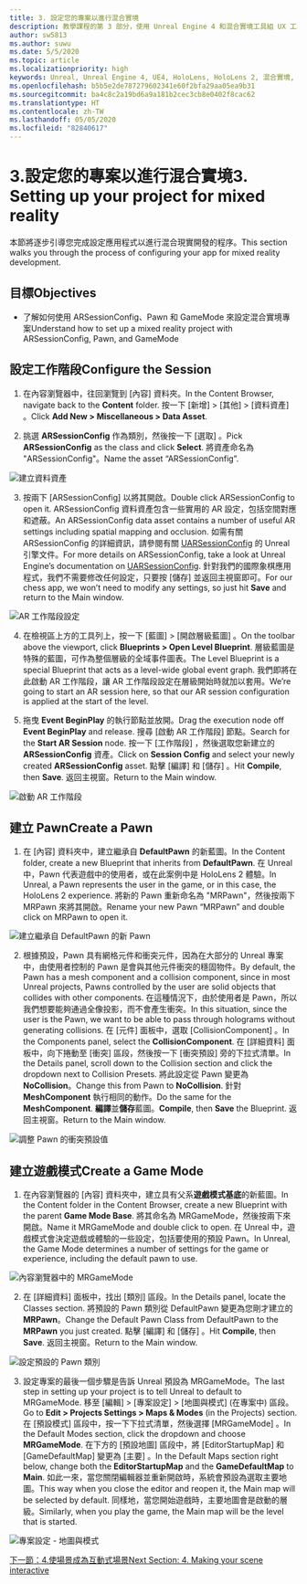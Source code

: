 ```yaml
---
title: 3. 設定您的專案以進行混合實境
description: 教學課程的第 3 部分，使用 Unreal Engine 4 和混合實境工具組 UX 工具外掛程式來建置簡單的國際象棋應用程式
author: sw5813
ms.author: suwu
ms.date: 5/5/2020
ms.topic: article
ms.localizationpriority: high
keywords: Unreal, Unreal Engine 4, UE4, HoloLens, HoloLens 2, 混合實境, 教學課程, 開始使用, mrtk, uxt, UX 工具, 文件
ms.openlocfilehash: b5b5e2de787279602341e60f2bfa29aa05ea9b31
ms.sourcegitcommit: ba4c8c2a19bd6a9a181b2cec3cb8e0402f8cac62
ms.translationtype: HT
ms.contentlocale: zh-TW
ms.lasthandoff: 05/05/2020
ms.locfileid: "82840617"
---
```

# <a name="3-setting-up-your-project-for-mixed-reality"></a><span data-ttu-id="8f081-104">3.設定您的專案以進行混合實境</span><span class="sxs-lookup"><span data-stu-id="8f081-104">3. Setting up your project for mixed reality</span></span>

<span data-ttu-id="8f081-105">本節將逐步引導您完成設定應用程式以進行混合現實開發的程序。</span><span class="sxs-lookup"><span data-stu-id="8f081-105">This section walks you through the process of configuring your app for mixed reality development.</span></span> 

## <a name="objectives"></a><span data-ttu-id="8f081-106">目標</span><span class="sxs-lookup"><span data-stu-id="8f081-106">Objectives</span></span>

* <span data-ttu-id="8f081-107">了解如何使用 ARSessionConfig、Pawn 和 GameMode 來設定混合實境專案</span><span class="sxs-lookup"><span data-stu-id="8f081-107">Understand how to set up a mixed reality project with ARSessionConfig, Pawn, and GameMode</span></span>

## <a name="configure-the-session"></a><span data-ttu-id="8f081-108">設定工作階段</span><span class="sxs-lookup"><span data-stu-id="8f081-108">Configure the Session</span></span>

1. <span data-ttu-id="8f081-109">在內容瀏覽器中，往回瀏覽到 [內容]  資料夾。</span><span class="sxs-lookup"><span data-stu-id="8f081-109">In the Content Browser, navigate back to the **Content** folder.</span></span> <span data-ttu-id="8f081-110">按一下 [新增] > [其他] > [資料資產]  。</span><span class="sxs-lookup"><span data-stu-id="8f081-110">Click **Add New > Miscellaneous > Data Asset**.</span></span> 

2. <span data-ttu-id="8f081-111">挑選 **ARSessionConfig** 作為類別，然後按一下 [選取]  。</span><span class="sxs-lookup"><span data-stu-id="8f081-111">Pick **ARSessionConfig** as the class and click **Select**.</span></span> <span data-ttu-id="8f081-112">將資產命名為 "ARSessionConfig"。</span><span class="sxs-lookup"><span data-stu-id="8f081-112">Name the asset “ARSessionConfig”.</span></span>

![建立資料資產](images/unreal-uxt/3-createasset.PNG)

3. <span data-ttu-id="8f081-114">按兩下 [ARSessionConfig] 以將其開啟。</span><span class="sxs-lookup"><span data-stu-id="8f081-114">Double click ARSessionConfig to open it.</span></span> <span data-ttu-id="8f081-115">ARSessionConfig 資料資產包含一些實用的 AR 設定，包括空間對應和遮蔽。</span><span class="sxs-lookup"><span data-stu-id="8f081-115">An ARSessionConfig data asset contains a number of useful AR settings including spatial mapping and occlusion.</span></span> <span data-ttu-id="8f081-116">如需有關 ARSessionConfig 的詳細資訊，請參閱有關 [UARSessionConfig](https://docs.unrealengine.com/en-US/API/Runtime/AugmentedReality/UARSessionConfig/index.html) 的 Unreal 引擎文件。</span><span class="sxs-lookup"><span data-stu-id="8f081-116">For more details on ARSessionConfig, take a look at Unreal Engine’s documentation on [UARSessionConfig](https://docs.unrealengine.com/en-US/API/Runtime/AugmentedReality/UARSessionConfig/index.html).</span></span> <span data-ttu-id="8f081-117">針對我們的國際象棋應用程式，我們不需要修改任何設定，只要按 [儲存]  並返回主視窗即可。</span><span class="sxs-lookup"><span data-stu-id="8f081-117">For our chess app, we won’t need to modify any settings, so just hit **Save** and return to the Main window.</span></span> 

![AR 工作階段設定](images/unreal-uxt/3-arsessionconfig.PNG)

4. <span data-ttu-id="8f081-119">在檢視區上方的工具列上，按一下 [藍圖] > [開啟層級藍圖]  。</span><span class="sxs-lookup"><span data-stu-id="8f081-119">On the toolbar above the viewport, click **Blueprints > Open Level Blueprint**.</span></span> <span data-ttu-id="8f081-120">層級藍圖是特殊的藍圖，可作為整個層級的全域事件圖表。</span><span class="sxs-lookup"><span data-stu-id="8f081-120">The Level Blueprint is a special Blueprint that acts as a level-wide global event graph.</span></span> <span data-ttu-id="8f081-121">我們即將在此啟動 AR 工作階段，讓 AR 工作階段設定在層級開始時就加以套用。</span><span class="sxs-lookup"><span data-stu-id="8f081-121">We’re going to start an AR session here, so that our AR session configuration is applied at the start of the level.</span></span>  

5. <span data-ttu-id="8f081-122">拖曳 **Event BeginPlay** 的執行節點並放開。</span><span class="sxs-lookup"><span data-stu-id="8f081-122">Drag the execution node off **Event BeginPlay** and release.</span></span> <span data-ttu-id="8f081-123">搜尋 [啟動 AR 工作階段]  節點。</span><span class="sxs-lookup"><span data-stu-id="8f081-123">Search for the **Start AR Session** node.</span></span> <span data-ttu-id="8f081-124">按一下 [工作階段]  ，然後選取您新建立的 **ARSessionConfig** 資產。</span><span class="sxs-lookup"><span data-stu-id="8f081-124">Click on **Session Config** and select your newly created **ARSessionConfig** asset.</span></span> <span data-ttu-id="8f081-125">點擊 [編譯]  和 [儲存]  。</span><span class="sxs-lookup"><span data-stu-id="8f081-125">Hit **Compile**, then **Save**.</span></span> <span data-ttu-id="8f081-126">返回主視窗。</span><span class="sxs-lookup"><span data-stu-id="8f081-126">Return to the Main window.</span></span>

![啟動 AR 工作階段](images/unreal-uxt/3-startarsession.PNG)

## <a name="create-a-pawn"></a><span data-ttu-id="8f081-128">建立 Pawn</span><span class="sxs-lookup"><span data-stu-id="8f081-128">Create a Pawn</span></span>

1.  <span data-ttu-id="8f081-129">在 [內容] 資料夾中，建立繼承自 **DefaultPawn** 的新藍圖。</span><span class="sxs-lookup"><span data-stu-id="8f081-129">In the Content folder, create a new Blueprint that inherits from **DefaultPawn**.</span></span> <span data-ttu-id="8f081-130">在 Unreal 中，Pawn 代表遊戲中的使用者，或在此案例中是 HoloLens 2 體驗。</span><span class="sxs-lookup"><span data-stu-id="8f081-130">In Unreal, a Pawn represents the user in the game, or in this case, the HoloLens 2 experience.</span></span> <span data-ttu-id="8f081-131">將新的 Pawn 重新命名為 "MRPawn"，然後按兩下 MRPawn 來將其開啟。</span><span class="sxs-lookup"><span data-stu-id="8f081-131">Rename your new Pawn “MRPawn” and double click on MRPawn to open it.</span></span> 

![建立繼承自 DefaultPawn 的新 Pawn](images/unreal-uxt/3-defaultpawn.PNG)

2.  <span data-ttu-id="8f081-133">根據預設，Pawn 具有網格元件和衝突元件，因為在大部分的 Unreal 專案中，由使用者控制的 Pawn 是會與其他元件衝突的穩固物件。</span><span class="sxs-lookup"><span data-stu-id="8f081-133">By default, the Pawn has a mesh component and a collision component, since in most Unreal projects, Pawns controlled by the user are solid objects that collides with other components.</span></span> <span data-ttu-id="8f081-134">在這種情況下，由於使用者是 Pawn，所以我們想要能夠通過全像投影，而不會產生衝突。</span><span class="sxs-lookup"><span data-stu-id="8f081-134">In this situation, since the user is the Pawn, we want to be able to pass through holograms without generating collisions.</span></span> <span data-ttu-id="8f081-135">在 [元件] 面板中，選取 [CollisionComponent]  。</span><span class="sxs-lookup"><span data-stu-id="8f081-135">In the Components panel, select the **CollisionComponent**.</span></span> <span data-ttu-id="8f081-136">在 [詳細資料] 面板中，向下捲動至 [衝突] 區段，然後按一下 [衝突預設] 旁的下拉式清單。</span><span class="sxs-lookup"><span data-stu-id="8f081-136">In the Details panel, scroll down to the Collision section and click the dropdown next to Collision Presets.</span></span> <span data-ttu-id="8f081-137">將此設定從 Pawn 變更為 **NoCollision**。</span><span class="sxs-lookup"><span data-stu-id="8f081-137">Change this from Pawn to **NoCollision**.</span></span> <span data-ttu-id="8f081-138">針對 **MeshComponent** 執行相同的動作。</span><span class="sxs-lookup"><span data-stu-id="8f081-138">Do the same for the **MeshComponent**.</span></span> <span data-ttu-id="8f081-139">**編譯**並**儲存**藍圖。</span><span class="sxs-lookup"><span data-stu-id="8f081-139">**Compile**, then **Save** the Blueprint.</span></span> <span data-ttu-id="8f081-140">返回主視窗。</span><span class="sxs-lookup"><span data-stu-id="8f081-140">Return to the Main window.</span></span> 

![調整 Pawn 的衝突預設值](images/unreal-uxt/3-nocollision.PNG)

## <a name="create-a-game-mode"></a><span data-ttu-id="8f081-142">建立遊戲模式</span><span class="sxs-lookup"><span data-stu-id="8f081-142">Create a Game Mode</span></span>

1.  <span data-ttu-id="8f081-143">在內容瀏覽器的 [內容] 資料夾中，建立具有父系**遊戲模式基底**的新藍圖。</span><span class="sxs-lookup"><span data-stu-id="8f081-143">In the Content folder in the Content Browser, create a new Blueprint with the parent **Game Mode Base**.</span></span> <span data-ttu-id="8f081-144">將其命名為 MRGameMode，然後按兩下來開啟。</span><span class="sxs-lookup"><span data-stu-id="8f081-144">Name it MRGameMode and double click to open.</span></span> <span data-ttu-id="8f081-145">在 Unreal 中，遊戲模式會決定遊戲或體驗的一些設定，包括要使用的預設 Pawn。</span><span class="sxs-lookup"><span data-stu-id="8f081-145">In Unreal, the Game Mode determines a number of settings for the game or experience, including the default pawn to use.</span></span> 

![內容瀏覽器中的 MRGameMode](images/unreal-uxt/3-gamemode.PNG)

2.  <span data-ttu-id="8f081-147">在 [詳細資料] 面板中，找出 [類別] 區段。</span><span class="sxs-lookup"><span data-stu-id="8f081-147">In the Details panel, locate the Classes section.</span></span> <span data-ttu-id="8f081-148">將預設的 Pawn 類別從 DefaultPawn 變更為您剛才建立的 **MRPawn**。</span><span class="sxs-lookup"><span data-stu-id="8f081-148">Change the Default Pawn Class from DefaultPawn to the **MRPawn** you just created.</span></span> <span data-ttu-id="8f081-149">點擊 [編譯]  和 [儲存]  。</span><span class="sxs-lookup"><span data-stu-id="8f081-149">Hit **Compile**, then **Save**.</span></span> <span data-ttu-id="8f081-150">返回主視窗。</span><span class="sxs-lookup"><span data-stu-id="8f081-150">Return to the Main window.</span></span> 

![設定預設的 Pawn 類別](images/unreal-uxt/3-setpawn.PNG)

3.  <span data-ttu-id="8f081-152">設定專案的最後一個步驟是告訴 Unreal 預設為 MRGameMode。</span><span class="sxs-lookup"><span data-stu-id="8f081-152">The last step in setting up your project is to tell Unreal to default to MRGameMode.</span></span> <span data-ttu-id="8f081-153">移至 [編輯] > [專案設定] > [地圖與模式] (在專案中)  區段。</span><span class="sxs-lookup"><span data-stu-id="8f081-153">Go to **Edit > Projects Settings > Maps & Modes** (in the Projects) section.</span></span> <span data-ttu-id="8f081-154">在 [預設模式] 區段中，按一下下拉式清單，然後選擇 [MRGameMode]  。</span><span class="sxs-lookup"><span data-stu-id="8f081-154">In the Default Modes section, click the dropdown and choose **MRGameMode**.</span></span> <span data-ttu-id="8f081-155">在下方的 [預設地圖] 區段中，將 [EditorStartupMap]  和 [GameDefaultMap]  變更為 [主要]  。</span><span class="sxs-lookup"><span data-stu-id="8f081-155">In the Default Maps section right below, change both the **EditorStartupMap** and the **GameDefaultMap** to **Main**.</span></span> <span data-ttu-id="8f081-156">如此一來，當您關閉編輯器並重新開啟時，系統會預設為選取主要地圖。</span><span class="sxs-lookup"><span data-stu-id="8f081-156">This way when you close the editor and reopen it, the Main map will be selected by default.</span></span> <span data-ttu-id="8f081-157">同樣地，當您開始遊戲時，主要地圖會是啟動的層級。</span><span class="sxs-lookup"><span data-stu-id="8f081-157">Similarly, when you play the game, the Main map will be the level that is started.</span></span> 

![專案設定 - 地圖與模式](images/unreal-uxt/3-mapsandmodes.PNG)

[<span data-ttu-id="8f081-159">下一節：4.使場景成為互動式場景</span><span class="sxs-lookup"><span data-stu-id="8f081-159">Next Section: 4. Making your scene interactive</span></span>](unreal-uxt-ch4.md)